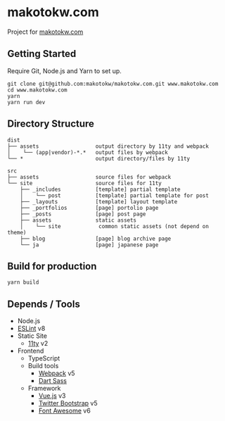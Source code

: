makotokw.com
==============

Project for [makotokw.com](https://makotokw.com)

## Getting Started

Require Git, Node.js and Yarn to set up.

```
git clone git@github.com:makotokw/makotokw.com.git www.makotokw.com
cd www.makotokw.com
yarn
yarn run dev
```

## Directory Structure

```
dist
├── assets                  output directory by 11ty and webpack
│    └── (app|vendor)-*.*   output files by webpack
└── *                       output directory/files by 11ty

src
├── assets                  source files for webpack
└── site                    source files for 11ty
    ├── _includes           [template] partial template
    │    └── post           [template] partial template for post
    ├── _layouts            [template] layout template
    ├── _portfolios         [page] portolio page
    ├── _posts              [page] post page
    ├── assets              static assets
    │    └── site            common static assets (not depend on theme)
    ├── blog                [page] blog archive page
    └── ja                  [page] japanese page
```


## Build for production

```
yarn build
```

## Depends / Tools

* Node.js
* [ESLint](https://eslint.org/) v8
* Static Site
    * [11ty](https://www.11ty.dev/) v2
* Frontend
    * TypeScript
    * Build tools
      * [Webpack](https://webpack.js.org/) v5
      * [Dart Sass](https://github.com/sass/dart-sass)
    * Framework
        * [Vue.js](https://vuejs.org/) v3
        * [Twitter Bootstrap](https://getbootstrap.com/) v5
        * [Font Awesome](https://fontawesome.com/) v6
